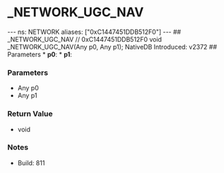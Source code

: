 # _NETWORK_UGC_NAV

--- ns: NETWORK aliases: ["0xC1447451DDB512F0"] --- ## _NETWORK_UGC_NAV  // 0xC1447451DDB512F0 void _NETWORK_UGC_NAV(Any p0, Any p1);  NativeDB Introduced: v2372  ## Parameters * **p0**: * **p1**:

### Parameters
* Any p0
* Any p1

### Return Value
* void

### Notes
* Build: 811

